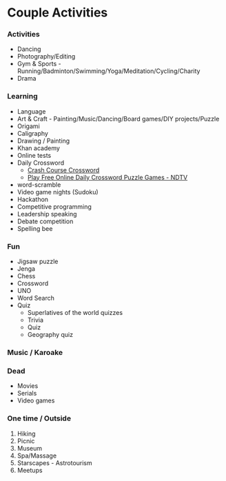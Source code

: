 # Couple Activities

### Activities

- Dancing
- Photography/Editing
- Gym & Sports - Running/Badminton/Swimming/Yoga/Meditation/Cycling/Charity
- Drama

### Learning

- Language
- Art & Craft - Painting/Music/Dancing/Board games/DIY projects/Puzzle
- Origami
- Caligraphy
- Drawing / Painting
- Khan academy
- Online tests
- Daily Crossword
  - [Crash Course Crossword](https://crosswordlabs.com/view/crash-course-crossword)
  - [Play Free Online Daily Crossword Puzzle Games - NDTV](https://www.ndtv.com/crossword)
- word-scramble
- Video game nights (Sudoku)
- Hackathon
- Competitive programming
- Leadership speaking
- Debate competition
- Spelling bee

### Fun

- Jigsaw puzzle
- Jenga
- Chess
- Crossword
- UNO
- Word Search
- Quiz
  - Superlatives of the world quizzes
  - Trivia
  - Quiz
  - Geography quiz

### Music / Karoake

### Dead

- Movies
- Serials
- Video games

### One time / Outside

1. Hiking
2. Picnic
3. Museum
4. Spa/Massage
5. Starscapes - Astrotourism
6. Meetups
